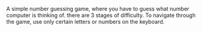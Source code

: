 A simple number guessing game, where you have to guess what number computer is thinking of. there are 3 stages of difficulty. To navigate through the game, use only certain letters
or numbers on the keyboard.
